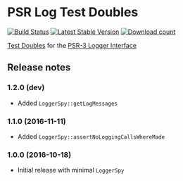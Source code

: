 # PSR Log Test Doubles

[![Build Status](https://secure.travis-ci.org/wmde/PsrLogTestDoubles.png?branch=master)](http://travis-ci.org/wmde/PsrLogTestDoubles)
[![Latest Stable Version](https://poser.pugx.org/wmde/psr-log-test-doubles/version.png)](https://packagist.org/packages/wmde/psr-log-test-doubles)
[![Download count](https://poser.pugx.org/wmde/psr-log-test-doubles/d/total.png)](https://packagist.org/packages/wmde/psr-log-test-doubles)

[Test Doubles][doubles] for the [PSR-3 Logger Interface][psr-3]

## Release notes

### 1.2.0 (dev)

* Added `LoggerSpy::getLogMessages`

### 1.1.0 (2016-11-11)

* Added `LoggerSpy::assertNoLoggingCallsWhereMade`

### 1.0.0 (2016-10-18)

* Initial release with minimal `LoggerSpy`

[doubles]: https://en.wikipedia.org/wiki/Test_double
[psr-3]: https://github.com/php-fig/fig-standards/blob/master/accepted/PSR-3-logger-interface.md